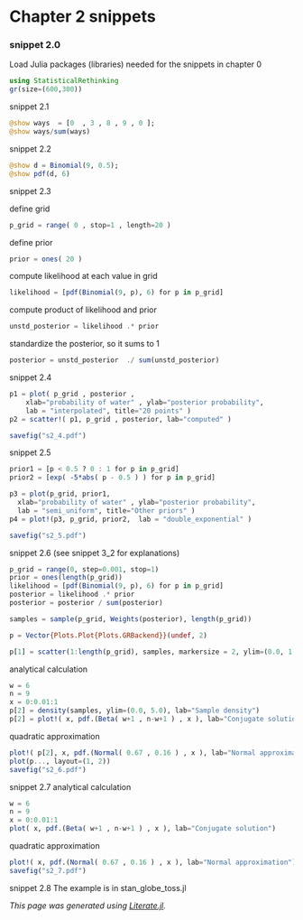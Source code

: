 # Chapter 2 snippets

### snippet 2.0

Load Julia packages (libraries) needed  for the snippets in chapter 0

```julia
using StatisticalRethinking
gr(size=(600,300))
```

snippet 2.1

```julia
@show ways  = [0  , 3 , 8 , 9 , 0 ];
@show ways/sum(ways)
```

snippet 2.2

```julia
@show d = Binomial(9, 0.5);
@show pdf(d, 6)
```

snippet 2.3

define grid

```julia
p_grid = range( 0 , stop=1 , length=20 )
```

define prior

```julia
prior = ones( 20 )
```

compute likelihood at each value in grid

```julia
likelihood = [pdf(Binomial(9, p), 6) for p in p_grid]
```

compute product of likelihood and prior

```julia
unstd_posterior = likelihood .* prior
```

standardize the posterior, so it sums to 1

```julia
posterior = unstd_posterior  ./ sum(unstd_posterior)
```

snippet 2.4

```julia
p1 = plot( p_grid , posterior ,
    xlab="probability of water" , ylab="posterior probability",
    lab = "interpolated", title="20 points" )
p2 = scatter!( p1, p_grid , posterior, lab="computed" )

savefig("s2_4.pdf")
```

snippet 2.5

```julia
prior1 = [p < 0.5 ? 0 : 1 for p in p_grid]
prior2 = [exp( -5*abs( p - 0.5 ) ) for p in p_grid]

p3 = plot(p_grid, prior1,
  xlab="probability of water" , ylab="posterior probability",
  lab = "semi_uniform", title="Other priors" )
p4 = plot!(p3, p_grid, prior2,  lab = "double_exponential" )

savefig("s2_5.pdf")
```

snippet 2.6 (see snippet 3_2 for explanations)

```julia
p_grid = range(0, step=0.001, stop=1)
prior = ones(length(p_grid))
likelihood = [pdf(Binomial(9, p), 6) for p in p_grid]
posterior = likelihood .* prior
posterior = posterior / sum(posterior)

samples = sample(p_grid, Weights(posterior), length(p_grid))

p = Vector{Plots.Plot{Plots.GRBackend}}(undef, 2)

p[1] = scatter(1:length(p_grid), samples, markersize = 2, ylim=(0.0, 1.3), lab="Draws")
```

analytical calculation

```julia
w = 6
n = 9
x = 0:0.01:1
p[2] = density(samples, ylim=(0.0, 5.0), lab="Sample density")
p[2] = plot!( x, pdf.(Beta( w+1 , n-w+1 ) , x ), lab="Conjugate solution")
```

quadratic approximation

```julia
plot!( p[2], x, pdf.(Normal( 0.67 , 0.16 ) , x ), lab="Normal approximation")
plot(p..., layout=(1, 2))
savefig("s2_6.pdf")
```

snippet 2.7
analytical calculation

```julia
w = 6
n = 9
x = 0:0.01:1
plot( x, pdf.(Beta( w+1 , n-w+1 ) , x ), lab="Conjugate solution")
```

quadratic approximation

```julia
plot!( x, pdf.(Normal( 0.67 , 0.16 ) , x ), lab="Normal approximation")
savefig("s2_7.pdf")
```

snippet 2.8
The example is in stan_globe_toss.jl

*This page was generated using [Literate.jl](https://github.com/fredrikekre/Literate.jl).*

